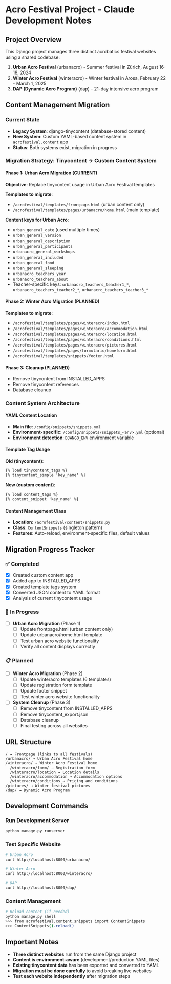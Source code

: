 # Acro Festival Project - Claude Development Notes

## Project Overview

This Django project manages three distinct acrobatics festival websites using a shared codebase:

1. **Urban Acro Festival** (urbanacro) - Summer festival in Zürich, August 16-18, 2024
2. **Winter Acro Festival** (winteracro) - Winter festival in Arosa, February 22 - March 1, 2025  
3. **DAP (Dynamic Acro Program)** (dap) - 21-day intensive acro program

## Content Management Migration

### Current State
- **Legacy System**: django-tinycontent (database-stored content)
- **New System**: Custom YAML-based content system in `acrofestival.content` app
- **Status**: Both systems exist, migration in progress

### Migration Strategy: Tinycontent → Custom Content System

#### Phase 1: Urban Acro Migration (CURRENT)
**Objective**: Replace tinycontent usage in Urban Acro Festival templates

**Templates to migrate**:
- `/acrofestival/templates/frontpage.html` (urban content only)
- `/acrofestival/templates/pages/urbanacro/home.html` (main template)

**Content keys for Urban Acro**:
- `urban_general_date` (used multiple times)
- `urban_general_version` 
- `urban_general_description`
- `urban_general_participants`
- `urbanacro_general_workshops`
- `urban_general_included`
- `urban_general_food`
- `urban_general_sleeping`
- `urbanacro_teachers_year`
- `urbanacro_teachers_about`
- Teacher-specific keys: `urbanacro_teachers_teacher1_*`, `urbanacro_teachers_teacher2_*`, `urbanacro_teachers_teacher3_*`

#### Phase 2: Winter Acro Migration (PLANNED)
**Templates to migrate**:
- `/acrofestival/templates/pages/winteracro/index.html`
- `/acrofestival/templates/pages/winteracro/accommodation.html`
- `/acrofestival/templates/pages/winteracro/location.html`
- `/acrofestival/templates/pages/winteracro/conditions.html`
- `/acrofestival/templates/pages/winteracro/pictures.html`
- `/acrofestival/templates/pages/formulario/homeform.html`
- `/acrofestival/templates/snippets/footer.html`

#### Phase 3: Cleanup (PLANNED)
- Remove tinycontent from INSTALLED_APPS
- Remove tinycontent references
- Database cleanup

### Content System Architecture

#### YAML Content Location
- **Main file**: `/config/snippets/snippets.yml`
- **Environment-specific**: `/config/snippets/snippets_<env>.yml` (optional)
- **Environment detection**: `DJANGO_ENV` environment variable

#### Template Tag Usage
**Old (tinycontent)**:
```html
{% load tinycontent_tags %}
{% tinycontent_simple 'key_name' %}
```

**New (custom content)**:
```html
{% load content_tags %}
{% content_snippet 'key_name' %}
```

#### Content Management Class
- **Location**: `/acrofestival/content/snippets.py`
- **Class**: `ContentSnippets` (singleton pattern)
- **Features**: Auto-reload, environment-specific files, default values

## Migration Progress Tracker

### ✅ Completed
- [x] Created custom content app
- [x] Added app to INSTALLED_APPS
- [x] Created template tags system
- [x] Converted JSON content to YAML format
- [x] Analysis of current tinycontent usage

### 🔄 In Progress
- [ ] **Urban Acro Migration** (Phase 1)
  - [ ] Update frontpage.html (urban content only)
  - [ ] Update urbanacro/home.html template
  - [ ] Test urban acro website functionality
  - [ ] Verify all content displays correctly

### 📋 Planned
- [ ] **Winter Acro Migration** (Phase 2)
  - [ ] Update winteracro templates (6 templates)
  - [ ] Update registration form template
  - [ ] Update footer snippet
  - [ ] Test winter acro website functionality
- [ ] **System Cleanup** (Phase 3)
  - [ ] Remove tinycontent from INSTALLED_APPS
  - [ ] Remove tinycontent_export.json
  - [ ] Database cleanup
  - [ ] Final testing across all websites

## URL Structure

```
/ → Frontpage (links to all festivals)
/urbanacro/ → Urban Acro Festival home
/winteracro/ → Winter Acro Festival home
  /winteracro/form/ → Registration form
  /winteracro/location → Location details
  /winteracro/accommodation → Accommodation options  
  /winteracro/conditions → Pricing and conditions
/pictures/ → Winter festival pictures
/dap/ → Dynamic Acro Program
```

## Development Commands

### Run Development Server
```bash
python manage.py runserver
```

### Test Specific Website
```bash
# Urban Acro
curl http://localhost:8000/urbanacro/

# Winter Acro  
curl http://localhost:8000/winteracro/

# DAP
curl http://localhost:8000/dap/
```

### Content Management
```bash
# Reload content (if needed)
python manage.py shell
>>> from acrofestival.content.snippets import ContentSnippets
>>> ContentSnippets().reload()
```

## Important Notes

- **Three distinct websites** run from the same Django project
- **Content is environment-aware** (development/production YAML files)
- **Existing tinycontent data** has been exported and converted to YAML
- **Migration must be done carefully** to avoid breaking live websites
- **Test each website independently** after migration steps